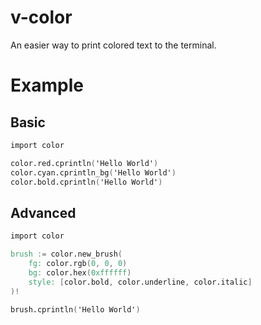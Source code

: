# v-color

An easier way to print colored text to the terminal.

# Example

## Basic

```v
import color

color.red.cprintln('Hello World')
color.cyan.cprintln_bg('Hello World')
color.bold.cprintln('Hello World')
```

## Advanced

```v
import color

brush := color.new_brush(
    fg: color.rgb(0, 0, 0)
    bg: color.hex(0xffffff)
    style: [color.bold, color.underline, color.italic]
)!

brush.cprintln('Hello World')
```
